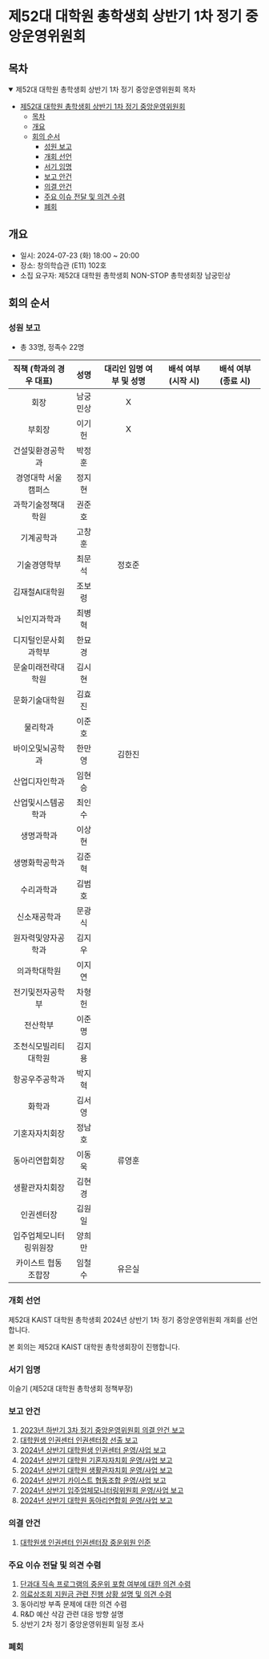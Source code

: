 제52대 대학원 총학생회 상반기 1차 정기 중앙운영위원회 
===

## 목차

<details open>
<summary>제52대 대학원 총학생회 상반기 1차 정기 중앙운영위원회 목차</summary>
  
- [제52대 대학원 총학생회 상반기 1차 정기 중앙운영위원회](#제52대-대학원-총학생회-상반기-1차-정기-중앙운영위원회)
	- [목차](#목차)
	- [개요](#개요)
	- [회의 순서](#회의-순서)
		- [성원 보고](#성원-보고)
		- [개회 선언](#개회-선언)
		- [서기 임명](#서기-임명)
		- [보고 안건](#보고-안건)
		- [의결 안건](#의결-안건)
		- [주요 이슈 전달 및 의견 수렴](#주요-이슈-전달-및-의견-수렴)
		- [폐회](#폐회)
</details>

## 개요 

- 일시: 2024-07-23 (화) 18:00 ~ 20:00
- 장소: 창의학습관 (E11) 102호
- 소집 요구자: 제52대 대학원 총학생회 NON-STOP 총학생회장 남궁민상

## 회의 순서
### 성원 보고
- 총 33명, 정족수 22명

| 직책 (학과의 경우 대표) | 성명 | 대리인 임명 여부 및 성명 | 배석 여부 (시작 시) | 배석 여부 (종료 시) |
|:---:|:---:|:---:|:---:|:---:|
| 회장 | 남궁민상 | X  |   |   |
| 부회장 | 이기헌 | X  |   |   |
| 건설및환경공학과 | 박정훈 |   |   |   |
| 경영대학 서울캠퍼스 | 정지현 |   |   |   |
| 과학기술정책대학원 | 권준호 |   |   |   |
| 기계공학과 | 고창훈 |   |   |   |
| 기술경영학부 | 최문석 |  정호준 |   |   |
| 김재철AI대학원 | 조보령 |   |   |   |
| 뇌인지과학과 | 최병혁 |   |   |   |
| 디지털인문사회과학부 | 한묘경 |   |   |   |
| 문술미래전략대학원 | 김시현 |   |   |   |
| 문화기술대학원 | 김효진 |   |   |   |
| 물리학과 | 이준호 |   |   |   |
| 바이오및뇌공학과 | 한만영 | 김한진 |   |   |
| 산업디자인학과 | 임현승 |   |   |   |
| 산업및시스템공학과 | 최인수 |   |   |   |
| 생명과학과 | 이상현 |   |   |   |
| 생명화학공학과 | 김준혁 |   |   |   |
| 수리과학과 | 김범호 |   |   |   |
| 신소재공학과 | 문광식 |   |   |   |
| 원자력및양자공학과 | 김지우 |   |   |   |
| 의과학대학원 | 이지연 |   |   |   |
| 전기및전자공학부 | 차형헌 |   |   |   |
| 전산학부 | 이준명 |   |   |   |
| 조천식모빌리티대학원 | 김지용 |   |   |   |
| 항공우주공학과 | 박지혁 |   |   |   |
| 화학과 | 김서영 |   |   |   |
| 기혼자자치회장 | 정남호 |   |   |   |
| 동아리연합회장 | 이동욱 | 류영훈 |   |   |
| 생활관자치회장 | 김현경 |   |   |   |
| 인권센터장 | 김원일 |   |   |   |
| 입주업체모니터링위원장 | 양희만 |   |   |   |
| 카이스트 협동조합장 | 임철수 | 유은실 |   |   |

### 개회 선언
제52대 KAIST 대학원 총학생회 2024년 상반기 1차 정기 중앙운영위원회 개회를 선언합니다. 

본 회의는 제52대 KAIST 대학원 총학생회장이 진행합니다.

### 서기 임명
이슬기 (제52대 대학원 총학생회 정책부장) 

### 보고 안건
1. [2023년 하반기 3차 정기 중앙운영위원회 의결 안건 보고](보고안건/2023년-하반기-3차-정기-중앙운영위원회-의결-안건-보고.md)
2. [대학원생 인권센터 인권센터장 선출 보고](보고안건/2024년-상반기-대학원생인권센터-인권센터장-선출-보고.md)
3. [2024년 상반기 대학원생 인권센터 운영/사업 보고](보고안건/대학원생인권센터-2024년-상반기-운영사업보고.md) 
4. [2024년 상반기 대학원 기혼자자치회 운영/사업 보고](보고안건/대학원기혼자자치회-2024년-상반기-운영사업보고.md) 
5. [2024년 상반기 대학원 생활관자치회 운영/사업 보고](보고안건/대학원생활관자치회-2024년-상반기-운영사업보고.md) 
6. [2024년 상반기 카이스트 협동조합 운영/사업 보고](보고안건/카이스트협동조합-2024년-상반기-운영사업보고.md) 
7. [2024년 상반기 입주업체모니터링위원회 운영/사업 보고](보고안건/입주업체모니터링위원회-2024년-상반기-운영사업보고.md) 
8. [2024년 상반기 대학원 동아리연합회 운영/사업 보고](보고안건/대학원동아리연합회-2024년-상반기-운영사업보고.md)

### 의결 안건
1. [대학원생 인권센터 인권센터장 중운위원 인준](의결안건/2024년-상반기-대학원생인권센터-인권센터장-중운위원-인준.md)

### 주요 이슈 전달 및 의견 수렴
1. [단과대 직속 프로그램의 중운위 포함 여부에 대한 의견 수렴](논의안건/단과대-직속-프로그램-논의안건.md)
2. [의료상조회 지원금 관련 진행 상황 설명 및 의견 수렴](논의안건/의료상조회-지원금-진행상황.md)
3. 동아리방 부족 문제에 대한 의견 수렴
4. R&D 예산 삭감 관련 대응 방향 설명
5. 상반기 2차 정기 중앙운영위원회 일정 조사 

### 폐회

